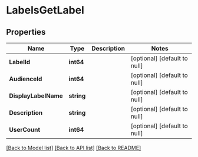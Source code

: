 # LabelsGetLabel

## Properties
Name | Type | Description | Notes
------------ | ------------- | ------------- | -------------
**LabelId** | **int64** |  | [optional] [default to null]
**AudienceId** | **int64** |  | [optional] [default to null]
**DisplayLabelName** | **string** |  | [optional] [default to null]
**Description** | **string** |  | [optional] [default to null]
**UserCount** | **int64** |  | [optional] [default to null]

[[Back to Model list]](../README.md#documentation-for-models) [[Back to API list]](../README.md#documentation-for-api-endpoints) [[Back to README]](../README.md)


